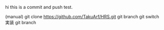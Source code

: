 hi
this is a commit and push test.

(manual)
git clone https://github.com/TakuArf/HRS.git
git branch
git switch 実装
git branch